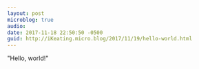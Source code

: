 ```yaml
---
layout: post
microblog: true
audio: 
date: 2017-11-18 22:50:50 -0500
guid: http://iKeating.micro.blog/2017/11/19/hello-world.html
---
```

"Hello, world!"
